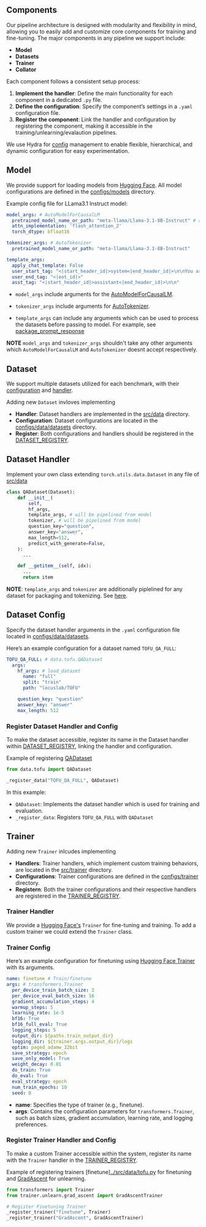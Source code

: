 ## Components

Our pipeline architecture is designed with modularity and flexibility in mind, allowing you to easily add and customize core components for training and fine-tuning. The major components in any pipeline we support include:

- **Model**
- **Datasets**
- **Trainer**
- **Collator**

Each component follows a consistent setup process:
1. **Implement the handler**: Define the main functionality for each component in a dedicated `.py` file.
2. **Define the configuration**: Specify the component’s settings in a `.yaml` configuration file.
3. **Register the component**: Link the handler and configuration by registering the component, making it accessible in the training/unlearning/evalaution pipelines.

We use Hydra for [config](/configs/) management to enable flexible, hierarchical, and dynamic configuration for easy experimentation.

## Model
We provide support for loading models from [Hugging Face](https://huggingface.co/models). All model configurations are defined in the [configs/models](../configs/model/) directory.

Example config file for LLama3.1 Instruct model:
```yaml
model_args: # AutoModelForCausalLM
  pretrained_model_name_or_path: "meta-llama/Llama-3.1-8B-Instruct" # replace to load local models
  attn_implementation: 'flash_attention_2'
  torch_dtype: bfloat16

tokenizer_args: # AutoTokenizer
  pretrained_model_name_or_path: "meta-llama/Llama-3.1-8B-Instruct"

template_args:
  apply_chat_template: False
  user_start_tag: "<|start_header_id|>system<|end_header_id|>\n\nYou are a helpful assistant.<|eot_id|><|start_header_id|>user<|end_header_id|>\n\n"
  user_end_tag: "<|eot_id|>"
  asst_tag: "<|start_header_id|>assistant<|end_header_id|>\n\n"
```

- `model_args` include arguments for the [AutoModelForCausalLM](https://huggingface.co/docs/transformers/en/model_doc/auto#transformers.AutoModelForCausalLM).

- `tokenizer_args` include arguments for [AutoTokenizer](https://huggingface.co/docs/transformers/en/model_doc/auto#transformers.AutoTokenizer).

- `template_args` can include any arguments which can be used to process the datasets before passing to model. For example, see [package_prompt_response](../src/data/utils.py)

__NOTE__ `model_args` and `tokenizer_args` shouldn't take any other arguments which `AutoModelForCausalLM` and `AutoTokenizer` doesnt accept respectively.

## Dataset

We support multiple datasets utilized for each benchmark, with their [configuration](../configs/data/datasets/)  and [handler](../src/data/). 

Adding new `Dataset` invloves implementing 

- **Handler**: Dataset handlers are implemented in the [src/data](../src/data/) directory.
- **Configuration**: Dataset configurations are located in the [configs/data/datasets](../configs/data/datasets/) directory.
- **Register**: Both configurations and handlers should be registered in the [DATASET_REGISTRY](../src/data/__init__.py).


## Dataset Handler

Implement your own class extending `torch.utils.data.Dataset` in any file of [src/data](../configs/src/data/)


```python
class QADataset(Dataset):
    def __init__(
        self,
        hf_args,
        template_args, # will be pipelined from model
        tokenizer, # will be pipelined from model
        question_key="question",
        answer_key="answer",
        max_length=512,
        predict_with_generate=False,
    ):
      ...

    def __getitem__(self, idx):
      ...
      return item
```

__NOTE__: `template_args` and `tokenizer` are additionally piplelined for any dataset for packaging and tokenizing. See [here](../src/train.py). 


## Dataset Config

Specify the dataset handler arguments in the `.yaml` configuration file located in [configs/data/datasets](../configs/src/data/datasets).


Here’s an example configuration for a dataset named `TOFU_QA_FULL`:

```yaml
TOFU_QA_FULL: # data.tofu.QADataset
  args:
    hf_args: # load_dataset
      name: "full"
      split: "train"
      path: "locuslab/TOFU"

    question_key: "question"
    answer_key: "answer"
    max_length: 512
```

### Register Dataset Handler and Config


To make the dataset accessible, register its name in the Dataset handler within [DATASET_REGISTRY](../src/data/__init__.py), linking the handler and configuration.



Example of registering [QADataset](../src/data/tofu.py)
```python
from data.tofu import QADataset

_register_data("TOFU_QA_FULL", QADataset)
```

In this example:
- `QADataset`: Implements the dataset handler which is used for training and evaluation.
- `_register_data`: Registers `TOFU_QA_FULL` with `QADataset`


## Trainer

Adding new `Trainer` inlcudes implementing

- **Handlers**: Trainer handlers, which implement custom training behaviors, are located in the [src/trainer](../src/trainer/) directory.
- **Configurations**: Trainer configurations are defined in the [configs/trainer](../configs/trainer/) directory.
- **Registern**: Both the trainer configurations and their respective handlers are registered in the [TRAINER_REGISTRY](../src/trainer/__init__.py).


### Trainer Handler

We provide a [Hugging Face's](https://github.com/huggingface/transformers/blob/v4.45.1/src/transformers/trainer.py) `Trainer` for fine-tuning and training.
To add a custom trainer we could extend the `Trainer` class.



### Trainer Config

Here’s an example configuration for finetuning using [Hugging Face Trainer](https://github.com/huggingface/transformers/blob/v4.45.1/src/transformers/trainer.py) with its arguments.

```yaml
name: finetune # Train/finetune
args: # transformers.Trainer
  per_device_train_batch_size: 2
  per_device_eval_batch_size: 16
  gradient_accumulation_steps: 4
  warmup_steps: 5
  learning_rate: 1e-5
  bf16: True
  bf16_full_eval: True
  logging_steps: 5
  output_dir: ${paths.train_output_dir}
  logging_dir: ${trainer.args.output_dir}/logs
  optim: paged_adamw_32bit
  save_strategy: epoch
  save_only_model: True
  weight_decay: 0.01
  do_train: True
  do_eval: True
  eval_strategy: epoch
  num_train_epochs: 10
  seed: 0
```
- **name**: Specifies the type of trainer (e.g., finetune).
- **args**: Contains the configuration parameters for `transformers.Trainer`, such as batch sizes, gradient accumulation, learning rate, and logging preferences.


###  Register Trainer Handler and Config

To make a custom Trainer accessible within the system, register its name with the `Trainer` handler in the [TRAINER_REGISTRY](../src/trainer/__init__.py).


Example of registering trainers [finetune][../src/data/tofu.py](https://github.com/huggingface/transformers/blob/v4.45.1/src/transformers/trainer.py) for finetuning and [GradAscent](../src/trainer/unlearn/grad_ascent.py) for unlearning.
```python
from transformers import Trainer
from trainer.unlearn.grad_ascent import GradAscentTrainer

# Register Finetuning Trainer
_register_trainer("finetune", Trainer)
_register_trainer("GradAscent", GradAscentTrainer)
```

<!-- ## Metric -->
